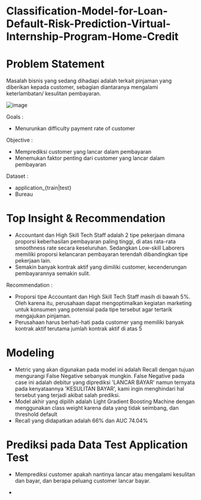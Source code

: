# Classification-Model-for-Loan-Default-Risk-Prediction-Virtual-Internship-Program-Home-Credit

# Problem Statement

Masalah bisnis yang sedang dihadapi adalah terkait pinjaman yang diberikan kepada customer, sebagian diantaranya mengalami keterlambatan/ kesulitan pembayaran. 

![image](https://user-images.githubusercontent.com/114457985/210165525-78e5ee6e-bb2e-477c-b760-88bd7624705f.png)


Goals : 
- Menurunkan difficulty payment rate of customer

Objective : 
- Memprediksi customer yang lancar dalam pembayaran
- Menemukan faktor penting dari customer yang lancar dalam pembayaran

Dataset : 
- application_{train|test}
- Bureau


# Top Insight & Recommendation

- Accountant dan High Skill Tech Staff adalah 2 tipe pekerjaan dimana proporsi keberhasilan pembayaran paling tinggi, di atas rata-rata smoothness rate secara keseluruhan. Sedangkan Low-skill Laborers memiliki proporsi kelancaran pembayaran terendah dibandingkan tipe pekerjaan lain.
- Semakin banyak kontrak aktif yang dimiliki customer, kecenderungan pembayarannya semakin sulit.

Recommendation :
- Proporsi tipe Accountant dan High Skill Tech Staff masih di bawah 5%. Oleh karena itu, perusahaan dapat mengoptimalkan kegiatan marketing untuk konsumen yang potensial pada tipe tersebut agar tertarik mengajukan pinjaman. 
- Perusahaan harus berhati-hati pada customer yang memiliki banyak kontrak aktif terutama jumlah kontrak aktif di atas 5


# Modeling 

- Metric yang akan digunakan pada model ini adalah Recall dengan tujuan mengurangi False Negative sebanyak mungkin. False Negative pada case ini adalah debitur yang diprediksi 'LANCAR BAYAR' namun ternyata pada kenyataannya 'KESULITAN BAYAR', kami ingin menghindari hal tersebut yang terjadi akibat salah prediksi. 
- Model akhir yang dipilih adalah Light Gradient Boosting Machine dengan menggunakan class weight karena data yang tidak seimbang, dan threshold default 
- Recall yang didapatkan adalah 66% dan AUC 74.04%


# Prediksi pada Data Test Application Test

- Memprediksi customer apakah nantinya lancar atau mengalami kesulitan dan bayar, dan berapa peluang customer lancar bayar.


- 





